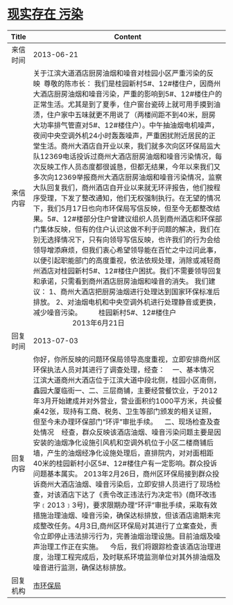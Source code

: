 # <a href="http://www.shangluo.gov.cn/zmhd/ldxxxx.jsp?urltype=leadermail.LeaderMailContentUrl&wbtreeid=1112&leadermailid=1884">现实存在  污染</a>
|Title|Content|
|:---:|---|
|来信时间|2013-06-21|
|来信内容|关于江滨大道酒店厨房油烟和噪音对桂园小区严重污染的反映  尊敬的陈市长： 我们是桂园新村5#、12#楼住户，因商州大酒店厨房油烟和噪音污染，严重的影响到5#、12#楼住户的正常生活。尤其是到了夏季，住户窗台瓷砖上就可用手摸到油渍，住户家中五味就更不用说了（两楼间距不到40米，厨房大功率排气管直对5#、12#楼住户）。中午抽油烟电机噪声，夜间中央空调外机24小时轰轰噪声，严重困扰附近居民的正堂生活。商州大酒店自开业以来，我们就多次向区环保局监大队12369电话投诉过商州大酒店厨房油烟和噪音污染情况，每次反映工作人员态度都很诚恳，但都无结果，今年以来我们又多次向12369举报商州大酒店厨房油烟和噪音污染情况，监察大队回复我们，商州酒店自开业以来就无环评报告，他们按程序受理，下发了整改通知，他们无权强制执行。在无望的情况下，我们5月17日也向市环保局写信反映，但至今无都整改结果。5#、12#楼部分住户曾建议组织人员到商州酒店和环保部门集体反映，但有的住户认识这做不利于问题的解决，我们在别无选择情况下，只有向领导写信反映，也许我们的行为会给领导增添麻烦，但我们衷心希望领导能在百忙之中过问此事，以便引起职能部门的高度重视，依法依规处理，消除或减轻商州酒店对桂园新村5#、12#楼住户困扰。我们不需要领导回复和承诺，只需看到商州酒店厨房油烟和噪音的消失。 我们建议： 1、商州大酒店把厨房油烟进行处理达到国家环保标准后排放。 2、对油烟电机和中央空调外机进行处理静音或更换，减少噪音污染。         桂园新村5#、12#楼住户                                            2013年6月21日|
|回复时间|2013-07-03|
|回复内容|你好，你所反映的问题环保局领导高度重视，立即安排商州区环保执法人员对其进行了调查处理，经查：    一、基本情况    江滨大道商州大酒店位于江滨大道中段北侧，桂园小区南侧，鑫园大厦临街一、二、三层商铺，主要经营餐饮业，于2012年3月开始建成并对外营业，营业面积约1000平方米，共设餐桌42张，现持有工商、税务、卫生等部门颁发的相关证照，但至今未办理环保部门“环评”审批手续。    二、现场检查及查处情况    经查，群众反映该酒店油烟、噪音污染问题主要是因安装的油烟净化设施引风机和空调外机位于小区二楼商铺后墙，产生的油烟经净化设施处理后，直排院内，对对面相距40米的桂园新村小区5#、12#楼住户有一定影响。群众投诉问题基本属实。 2013年2月26日，商州区环保局接到群众投诉商州大酒店油烟、噪音污染后，立即安排人员进行了现场检查，对该酒店下达了《责令改正违法行为决定书》(商环改违字﹝2013﹞3号)，要求限期办理“环评”审批手续，采取有效措施治理油烟、噪音污染，确保达标排放，但该酒店逾期未完成整改任务。4月3日,商州区环保局对其进行了立案查处，责令立即停止违法排污行为，完善油烟治理设施。目前油烟及噪声治理工作正在实施。    今后，我们将跟踪检查该酒店治理进度，治理工程完成后，及时联系环境监测单位对其外排油烟及噪音进行监测，确保达标排放。|
|回复机构|<a href="../../categories/agencies/市环保局.md">市环保局</a>|